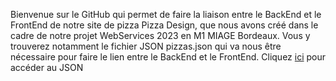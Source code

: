 Bienvenue sur le GitHub qui permet de faire la liaison entre le BackEnd et le FrontEnd de notre site de pizza Pizza Design, que nous avons créé dans le cadre de notre projet WebServices 2023 en M1 MIAGE Bordeaux. Vous y trouverez notamment le fichier JSON pizzas.json qui va nous être nécessaire pour faire le lien entre le BackEnd et le FrontEnd.
Cliquez [ici](https://ysouthichay.github.io/pizzas.json) pour accéder au JSON
